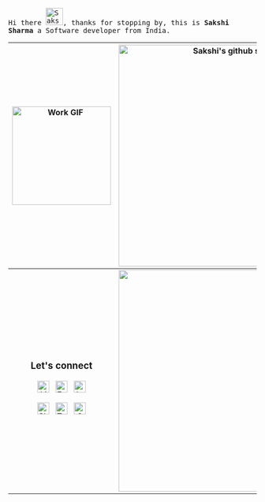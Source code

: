 <center>

<p align="left">
  <samp>
    Hi there <img src="https://media.tenor.com/Wx9IEmZZXSoAAAAi/hi.gif" title = "Sakshi says hi to you ☺️" width="35px">, thanks for stopping by, this is <b>Sakshi Sharma</b> a Software developer from India.
  </samp>
</p>
  
[<img align="center" alt="Work GIF" src="https://media.tenor.com/-6m2vqRjKDEAAAAi/geek-girl.gif" width="200" />](https://github.com/ThisIsSakshi)| <img align="center" width="450pt" src="https://github-readme-stats.vercel.app/api?username=ThisIsSakshi&show_icons=true&include_all_commits=true&theme=tokyonight&hide_border=true" alt="Sakshi's github stats" /> |
| :-------------: | :-------------: |
<span align="center"><h3>Let's connect</h3>[<img align="center" alt="LinkedIn" title="LinkedIn" width="24px" src="https://cdn-icons-png.flaticon.com/512/1377/1377213.png" />](https://www.linkedin.com/in/i-am-sakshi-sharma/)&nbsp;&nbsp;&nbsp;[<img align="center"  alt="Facebook" title="Facebook" width="24px" src="https://cdn-icons-png.flaticon.com/512/3670/3670124.png" />](https://www.facebook.com/This.is.Sakshi)&nbsp;&nbsp;&nbsp;[<img align="center" alt="Instagram" title="Instagram" width="24px" src="https://cdn-icons-png.flaticon.com/512/3670/3670125.png" />](https://www.instagram.com/_this_is_sakshi_/)<br><br>[<img align="center" alt="Skype" title="Skype" width="24px" src="https://cdn-icons-png.flaticon.com/512/3670/3670246.png" />](https://join.skype.com/invite/a2uM8XJDIMeB)&nbsp;&nbsp;&nbsp;[<img align="center" alt="Telegram" title="Telegram" width="24px" src="https://cdn-icons-png.flaticon.com/512/906/906377.png" />](https://web.telegram.org/#/im?p=@ThisIsSakshi)&nbsp;&nbsp;&nbsp;[<img align="center" alt="Gmail" title="Gmail" width="24px" src="https://cdn-icons-png.flaticon.com/512/270/270021.png" />](mailto:thisissakshisharma@gmail.com)</span>| <img align="center" width="450pt" src="https://github-readme-stats.vercel.app/api/top-langs/?username=ThisIsSakshi&layout=compact&theme=tokyonight&hide_border=true" />|
</center>
